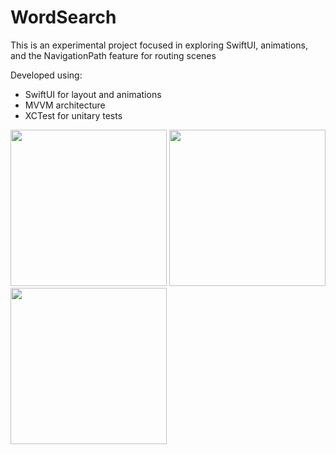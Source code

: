 # WordSearch

This is an experimental project focused in exploring SwiftUI, animations, and the NavigationPath feature for routing scenes

Developed using:
- SwiftUI for layout and animations
- MVVM architecture
- XCTest for unitary tests

<img src="https://github.com/edumtto/word-search/assets/9659453/96305b2e-ddd5-4353-b1b0-eaa560a20946.png" width="250"></img>
<img src="https://github.com/edumtto/word-search/assets/9659453/83fe66a0-5f92-490e-b27d-2b9dbce36348.png" width="250"></img>
<img src="https://github.com/edumtto/word-search/assets/9659453/2b439caf-d009-48d4-983c-939f7d0e669c.png" width="250"></img>
